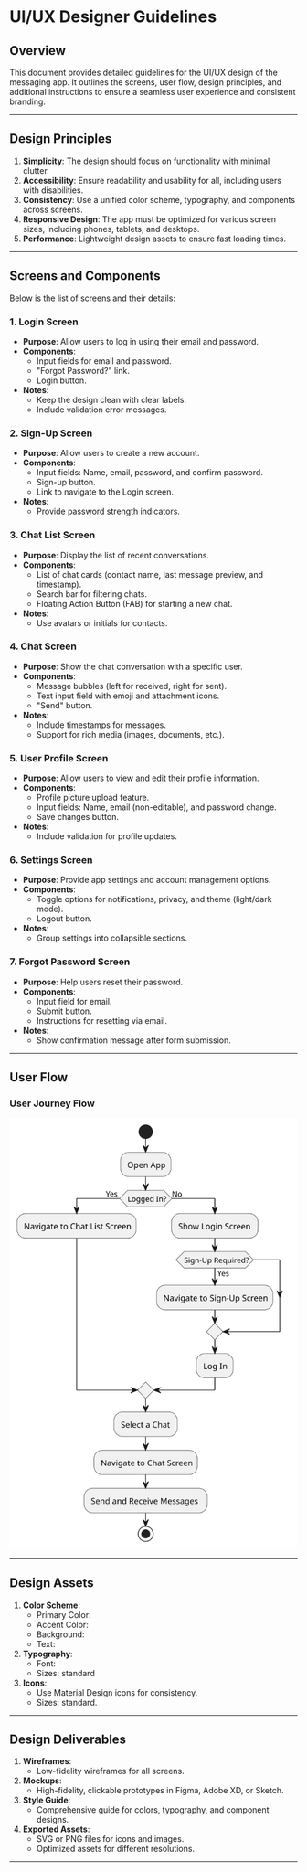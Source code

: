 # UI/UX Designer Guidelines

## Overview
This document provides detailed guidelines for the UI/UX design of the messaging app. It outlines the screens, user flow, design principles, and additional instructions to ensure a seamless user experience and consistent branding.

---

## Design Principles
1. **Simplicity**: The design should focus on functionality with minimal clutter.
2. **Accessibility**: Ensure readability and usability for all, including users with disabilities.
3. **Consistency**: Use a unified color scheme, typography, and components across screens.
4. **Responsive Design**: The app must be optimized for various screen sizes, including phones, tablets, and desktops.
5. **Performance**: Lightweight design assets to ensure fast loading times.

---

## Screens and Components
Below is the list of screens and their details:

### 1. **Login Screen**
   - **Purpose**: Allow users to log in using their email and password.
   - **Components**:
     - Input fields for email and password.
     - "Forgot Password?" link.
     - Login button.
   - **Notes**:
     - Keep the design clean with clear labels.
     - Include validation error messages.

### 2. **Sign-Up Screen**
   - **Purpose**: Allow users to create a new account.
   - **Components**:
     - Input fields: Name, email, password, and confirm password.
     - Sign-up button.
     - Link to navigate to the Login screen.
   - **Notes**:
     - Provide password strength indicators.

### 3. **Chat List Screen**
   - **Purpose**: Display the list of recent conversations.
   - **Components**:
     - List of chat cards (contact name, last message preview, and timestamp).
     - Search bar for filtering chats.
     - Floating Action Button (FAB) for starting a new chat.
   - **Notes**:
     - Use avatars or initials for contacts.

### 4. **Chat Screen**
   - **Purpose**: Show the chat conversation with a specific user.
   - **Components**:
     - Message bubbles (left for received, right for sent).
     - Text input field with emoji and attachment icons.
     - "Send" button.
   - **Notes**:
     - Include timestamps for messages.
     - Support for rich media (images, documents, etc.).

### 5. **User Profile Screen**
   - **Purpose**: Allow users to view and edit their profile information.
   - **Components**:
     - Profile picture upload feature.
     - Input fields: Name, email (non-editable), and password change.
     - Save changes button.
   - **Notes**:
     - Include validation for profile updates.

### 6. **Settings Screen**
   - **Purpose**: Provide app settings and account management options.
   - **Components**:
     - Toggle options for notifications, privacy, and theme (light/dark mode).
     - Logout button.
   - **Notes**:
     - Group settings into collapsible sections.

### 7. **Forgot Password Screen**
   - **Purpose**: Help users reset their password.
   - **Components**:
     - Input field for email.
     - Submit button.
     - Instructions for resetting via email.
   - **Notes**:
     - Show confirmation message after form submission.

---

## User Flow
### User Journey Flow
![User Journey Flow](./uml/User%20Journey%20Flow.svg)

---

## Design Assets
1. **Color Scheme**:
   - Primary Color:
   - Accent Color: 
   - Background:
   - Text:
2. **Typography**:
   - Font: 
   - Sizes: standard
3. **Icons**:
   - Use Material Design icons for consistency.
   - Sizes: standard.

---

## Design Deliverables
1. **Wireframes**:
   - Low-fidelity wireframes for all screens.
2. **Mockups**:
   - High-fidelity, clickable prototypes in Figma, Adobe XD, or Sketch.
3. **Style Guide**:
   - Comprehensive guide for colors, typography, and component designs.
4. **Exported Assets**:
   - SVG or PNG files for icons and images.
   - Optimized assets for different resolutions.

---

